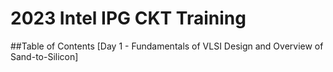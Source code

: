 # 2023 Intel IPG CKT Training

##Table of Contents
[Day 1 - Fundamentals of VLSI Design and Overview of Sand-to-Silicon]

  

